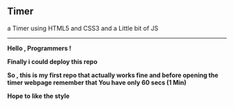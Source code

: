 ## Timer

a Timer using HTML5 and CSS3 and a Little bit of JS

---------------------------------------------------

**Hello , Programmers !**


**Finally i could deploy this repo**


**So , this is my first repo that actually works fine and before opening the timer webpage remember that You have only 60 secs (1 Min)**


**Hope to like the style**
